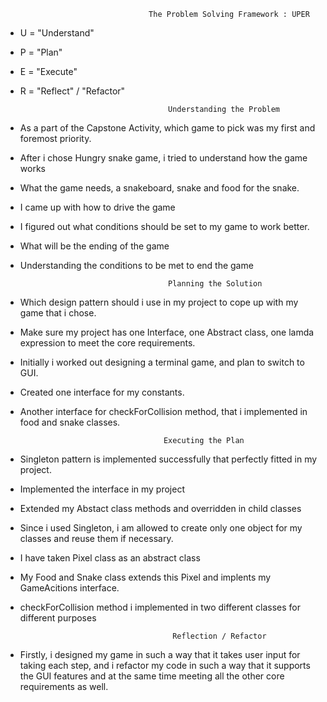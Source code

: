                                     The Problem Solving Framework : UPER

* U = "Understand"
* P = "Plan"
* E = "Execute"
* R = "Reflect" / "Refactor"

                                       Understanding the Problem

* As a part of the Capstone Activity, which game to pick was my first and foremost priority.
* After i chose Hungry snake game, i tried to understand how the game works
* What the game needs, a snakeboard, snake and food for the snake.
* I came up with how to drive the game
* I figured out what conditions should be set to my game to work better.
* What will be the ending of the game
* Understanding the conditions to be met to end the game


                                       Planning the Solution

*   Which design pattern should i use in my project to cope up with my game that i chose.
*   Make sure my project has one Interface, one Abstract class, one lamda expression to meet the core requirements.
*   Initially i worked out designing a terminal game, and plan to switch to GUI.
*   Created one interface for my constants.
*   Another interface for checkForCollision method, that i implemented in food and snake classes.




                                        Executing the Plan

* Singleton pattern is implemented successfully that perfectly fitted in  my project.
* Implemented the interface in my project
* Extended my Abstact class methods and overridden in child classes
* Since i used Singleton, i am allowed to create only one object for my classes and reuse them if necessary.
* I have taken Pixel class as an abstract class
* My Food and Snake class extends this Pixel and implents my GameAcitions interface.
* checkForCollision method i implemented in two different classes for different purposes


                                        Reflection / Refactor

* Firstly, i designed my game in such a way that it takes user input for taking each step, and i refactor my code in such a way that it supports the GUI features and at the same time meeting all the other core requirements as well.

